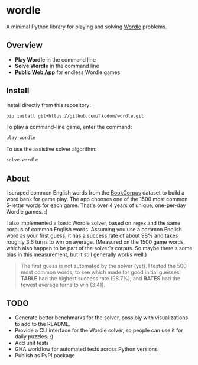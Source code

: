 # wordle
A minimal Python library for playing and solving [Wordle](https://www.powerlanguage.co.uk/wordle/) problems.


## Overview

* **Play Wordle** in the command line
* **Solve Wordle** in the command line
* **[Public Web App](https://share.streamlit.io/fkodom/wordle/main/app.py)** for endless Wordle games


## Install

Install directly from this repository:
```bash
pip install git+https://github.com/fkodom/wordle.git
```

To play a command-line game, enter the command:
```bash
play-wordle
```

To use the assistive solver algorithm:
```bash
solve-wordle
```


## About

I scraped common English words from the [BookCorpus](https://huggingface.co/datasets/bookcorpus) dataset to build a word bank for game play. The app chooses one of the 1500 most common 5-letter words for each game. That's over 4 years of unique, one-per-day Wordle games. :)

I also implemented a basic Wordle solver, based on `regex` and the same corpus of common English words. Assuming you use a common English word as your first guess, it has a success rate of about 98% and takes roughly 3.6 turns to win on average. (Measured on the 1500 game words, which also happen to be part of the solver's corpus. So maybe there's some bias in this measurement, but it still generally works well.)

> The first guess is not automated by the solver (yet). I tested the 500 most common words, to see which made for good initial guessesl **TABLE** had the highest success rate (98.7%), and **RATES** had the fewest average turns to win (3.41).


## TODO

* Generate better benchmarks for the solver, possibly with visualizations to add to the README.
* Provide a CLI interface for the Wordle solver, so people can use it for daily puzzles. :)
* Add unit tests
* GHA workflow for automated tests across Python versions
* Publish as PyPI package
